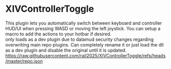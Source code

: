 # XIVControllerToggle
This plugin lets you automatically switch between keyboard and controller HUD/UI when pressing WASD or moving the left joystick. You can setup a macro to add the actions to your hotbar if desired. <br>
only loads as a dev plugin due to dalamud security changes regarding overwriting main repo plugins. Can completely rename it or just load the dll as a dev plugin and disable the original until it is updated. <br>
https://raw.githubusercontent.com/rail2025/XIVControllerToggle/refs/heads/master/repo.json
